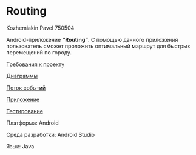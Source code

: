 # Routing
Kozhemiakin Pavel 750504

Android-приложение **“Routing”**. С помощью данного приложения пользователь сможет проложить оптимальный маршрут для быстрых перемещений по городу.

[Требования к проекту](https://github.com/PaBLovko/Routing/blob/master/Requirements/SRS.md)

[Диаграммы](https://github.com/PaBLovko/Routing/blob/master/uml_diagrams/UML.md)

[Поток событий](https://github.com/PaBLovko/Routing/blob/master/UseCase_flowOfevents.md)

[Приложение](https://github.com/PaBLovko/Routing/tree/master/src)

[Тестирование](https://github.com/PaBLovko/Routing/blob/master/Test/Test.md)

Платформа: Android

Среда разработки: Android Studio

Язык: Java
